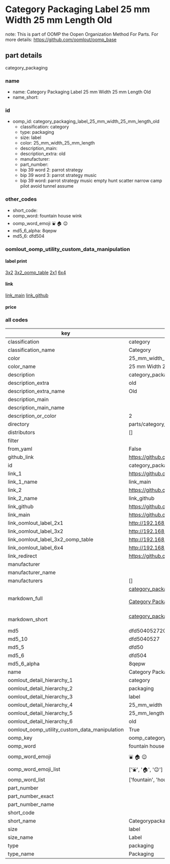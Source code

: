 # Category Packaging Label 25 mm Width 25 mm Length Old  

note: This is part of OOMP the Oopen Organization Method For Parts. For more details: https://github.com/oomlout/oomp_base

##  part details
  



category_packaging



### name
* name: Category Packaging Label 25 mm Width 25 mm Length Old
* name_short: 
### id
* oomp_id: category_packaging_label_25_mm_width_25_mm_length_old
  * classification: category
  * type: packaging
  * size: label
  * color: 25_mm_width_25_mm_length
  * description_main: 
  * description_extra: old
  * manufacturer: 
  * part_number: 
  * bip 39 word 2: parrot strategy
  * bip 39 word 3: parrot strategy music
  * bip 39 word: parrot strategy music empty hunt scatter narrow camp pilot avoid tunnel assume

### other_codes
* short_code: 
* oomp_word: fountain house wink
* oomp_word_emoji :fountain: :house: :wink:
* md5_6_alpha: 8qepw
* md5_6: dfd504






### oomlout_oomp_utility_custom_data_manipulation
#### label print
[3x2](http://192.168.1.245:1112/?label=oomp%208qepw)
[3x2_oomp_table](http://192.168.1.108:1112/?label=oomp%208qepw)
[2x1](http://192.168.1.242:1112/?label=oomp%208qepw)
[6x4](http://192.168.1.55:1112/?label=oomp%208qepw)    

#### link

[link_main](https://github.com/oomlout/oomlout_oomp_version_1_messy/tree/main/parts/category_packaging_label_25_mm_width_25_mm_length_old) [link_github](https://github.com/oomlout/oomlout_oomp_version_1_messy/tree/main/parts/category_packaging_label_25_mm_width_25_mm_length_old)                             

#### price







### all codes 
| key | value |  
| --- | --- |  
| classification | category |  
| classification_name | Category |  
| color | 25_mm_width_25_mm_length |  
| color_name | 25 mm Width 25 mm Length |  
| description | category_packaging |  
| description_extra | old |  
| description_extra_name | Old |  
| description_main |  |  
| description_main_name |  |  
| description_or_color | 2  |  
| directory | parts/category_packaging_label_25_mm_width_25_mm_length_old |  
| distributors | [] |  
| filter |  |  
| from_yaml | False |  
| github_link | https://github.com/oomlout/oomlout_oomp_part_src/tree/main/parts/category_packaging_label_25_mm_width_25_mm_length_old |  
| id | category_packaging_label_25_mm_width_25_mm_length_old |  
| link_1 | https://github.com/oomlout/oomlout_oomp_version_1_messy/tree/main/parts/category_packaging_label_25_mm_width_25_mm_length_old |  
| link_1_name | link_main |  
| link_2 | https://github.com/oomlout/oomlout_oomp_version_1_messy/tree/main/parts/category_packaging_label_25_mm_width_25_mm_length_old |  
| link_2_name | link_github |  
| link_github | https://github.com/oomlout/oomlout_oomp_version_1_messy/tree/main/parts/category_packaging_label_25_mm_width_25_mm_length_old |  
| link_main | https://github.com/oomlout/oomlout_oomp_version_1_messy/tree/main/parts/category_packaging_label_25_mm_width_25_mm_length_old |  
| link_oomlout_label_2x1 | http://192.168.1.242:1112/?label=oomp%208qepw |  
| link_oomlout_label_3x2 | http://192.168.1.245:1112/?label=oomp%208qepw |  
| link_oomlout_label_3x2_oomp_table | http://192.168.1.108:1112/?label=oomp%208qepw |  
| link_oomlout_label_6x4 | http://192.168.1.55:1112/?label=oomp%208qepw |  
| link_redirect | https://github.com/oomlout/oomlout_oomp_version_1_messy/tree/main/parts/category_packaging_label_25_mm_width_25_mm_length_old |  
| manufacturer |  |  
| manufacturer_name |  |  
| manufacturers | [] |  
| markdown_full | [category_packaging_label_25_mm_width_25_mm_length_old](none)<br>[](none)<br>[Category Packaging Label 25 Mm Width 25 Mm Length Old](none)<br><br> |  
| markdown_short | [category_packaging_label_25_mm_width_25_mm_length_old](none)<br><br> |  
| md5 | dfd504052720d26301b7b49323f5b503 |  
| md5_10 | dfd5040527 |  
| md5_5 | dfd50 |  
| md5_6 | dfd504 |  
| md5_6_alpha | 8qepw |  
| name | Category Packaging Label 25 mm Width 25 mm Length Old |  
| oomlout_detail_hierarchy_1 | category |  
| oomlout_detail_hierarchy_2 | packaging |  
| oomlout_detail_hierarchy_3 | label |  
| oomlout_detail_hierarchy_4 | 25_mm_width |  
| oomlout_detail_hierarchy_5 | 25_mm_length |  
| oomlout_detail_hierarchy_6 | old |  
| oomlout_oomp_utility_custom_data_manipulation | True |  
| oomp_key | oomp_category_packaging_label_25_mm_width_25_mm_length_old |  
| oomp_word | fountain house wink |  
| oomp_word_emoji | :fountain: :house: :wink: |  
| oomp_word_emoji_list | [':fountain:', ':house:', ':wink:'] |  
| oomp_word_list | ['fountain', 'house', 'wink'] |  
| part_number |  |  
| part_number_exact |  |  
| part_number_name |  |  
| short_code |  |  
| short_name | Categorypackaging |  
| size | label |  
| size_name | Label |  
| type | packaging |  
| type_name | Packaging |  
